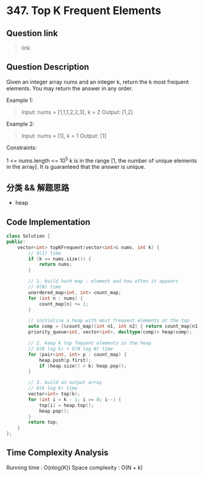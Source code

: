 # 347. Top K Frequent Elements

## Question link
> link

## Question Description
Given an integer array nums and an integer k, return the k most frequent elements. You may return the answer in any order.

Example 1:

> Input: nums = [1,1,1,2,2,3], k = 2
> Output: [1,2]

Example 2:

> Input: nums = [1], k = 1
> Output: [1]


Constraints:

1 <= nums.length <= 10<sup>5</sup>
k is in the range [1, the number of unique elements in the array].
It is guaranteed that the answer is unique.

## 分类 && 解题思路
- heap

## Code Implementation
```c++
class Solution {
public:
    vector<int> topKFrequent(vector<int>& nums, int k) {
        // O(1) time
        if (k == nums.size()) {
            return nums;
        }

        // 1. build hash map : element and how often it appears
        // O(N) time
        unordered_map<int, int> count_map;
        for (int n : nums) {
            count_map[n] += 1;
        }

        // initialise a heap with most frequent elements at the top
        auto comp = [&count_map](int n1, int n2) { return count_map[n1] > count_map[n2]; };
        priority_queue<int, vector<int>, decltype(comp)> heap(comp);

        // 2. keep k top fequent elements in the heap
        // O(N log k) < O(N log N) time
        for (pair<int, int> p : count_map) {
            heap.push(p.first);
            if (heap.size() > k) heap.pop();
        }

        // 3. build an output array
        // O(k log k) time
        vector<int> top(k);
        for (int i = k - 1; i >= 0; i--) {
            top[i] = heap.top();
            heap.pop();
        }
        return top;
    }
};
```

## Time Complexity Analysis
Running time  :   O(nlog(K))
Space complexity : O(N + k)
